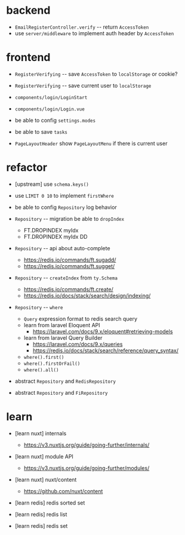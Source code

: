 # backend

- `EmailRegisterController.verify` -- return `AccessToken`
- use `server/middleware` to implement auth header by `AccessToken`

# frontend

- `RegisterVerifying` -- save `AccessToken` to `localStorage` or cookie?
- `RegisterVerifying` -- save current user to `localStorage`

- `components/login/LoginStart`
- `components/login/Login.vue`

- be able to config `settings.modes`

- be able to save `tasks`

- `PageLayoutHeader` show `PageLayoutMenu` if there is current user

# refactor

- [upstream] use `schema.keys()`

- use `LIMIT 0 10` to implement `firstWhere`

- be able to config `Repository` log behavior

- `Repository` -- migration be able to `dropIndex`

  - FT.DROPINDEX myIdx
  - FT.DROPINDEX myIdx DD

- `Repository` -- api about auto-complete

  - https://redis.io/commands/ft.sugadd/
  - https://redis.io/commands/ft.sugget/

- `Repository` -- `createIndex` from `ty.Schema`

  - https://redis.io/commands/ft.create/
  - https://redis.io/docs/stack/search/design/indexing/

- `Repository` -- `where`

  - `Query` expression format to redis search query
  - learn from laravel Eloquent API
    - https://laravel.com/docs/9.x/eloquent#retrieving-models
  - learn from laravel Query Builder
    - https://laravel.com/docs/9.x/queries
    - https://redis.io/docs/stack/search/reference/query_syntax/
  - `where().first()`
  - `where().firstOrFail()`
  - `where().all()`

- abstract `Repository` and `RedisRepository`
- abstract `Repository` and `FiRepository`

# learn

- [learn nuxt] internals

  - https://v3.nuxtjs.org/guide/going-further/internals/

- [learn nuxt] module API

  - https://v3.nuxtjs.org/guide/going-further/modules/

- [learn nuxt] nuxt/content

  - https://github.com/nuxt/content

- [learn redis] redis sorted set
- [learn redis] redis list
- [learn redis] redis set
